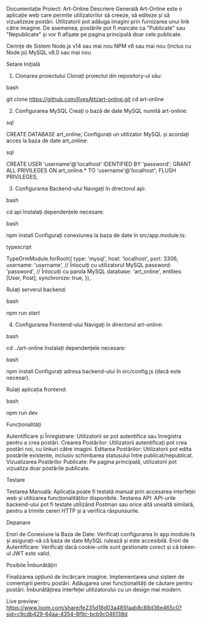 Documentație Proiect: Art-Online
Descriere Generală
Art-Online este o aplicație web care permite utilizatorilor să creeze, să editeze și să vizualizeze postări. Utilizatorii pot adăuga imagini prin furnizarea unui link către imagine. De asemenea, postările pot fi marcate ca "Publicate" sau "Nepublicate" și vor fi afișate pe pagina principală doar cele publicate.

Cerințe de Sistem
Node.js v14 sau mai nou
NPM v6 sau mai nou (inclus cu Node.js)
MySQL v8.0 sau mai nou

Setare Inițială

1. Clonarea proiectului
Clonați proiectul din repository-ul său:

bash

git clone https://github.com/IlyesAtti/art-online.git
cd art-online

2. Configurarea MySQL
Creați o bază de date MySQL numită art-online:

sql

CREATE DATABASE art_online;
Configurați un utilizator MySQL și acordați acces la baza de date art_online:

sql

CREATE USER 'username'@'localhost' IDENTIFIED BY 'password';
GRANT ALL PRIVILEGES ON art_online.* TO 'username'@'localhost';
FLUSH PRIVILEGES;

3. Configurarea Backend-ului
Navigați în directorul api:

bash

cd api
Instalați dependențele necesare:

bash

npm install
Configurați conexiunea la baza de date în src/app.module.ts:

typescript

TypeOrmModule.forRoot({
   type: 'mysql',
   host: 'localhost',
   port: 3306,
   username: 'username',  // Înlocuiți cu utilizatorul MySQL
   password: 'password',  // Înlocuiți cu parola MySQL
   database: 'art_online',
   entities: [User, Post],
   synchronize: true,
 }),

Rulați serverul backend:

bash

npm run start

4. Configurarea Frontend-ului
Navigați în directorul art-online:

bash

cd ../art-online
Instalați dependențele necesare:

bash

npm install
Configurați adresa backend-ului în src/config.js (dacă este necesar).

Rulați aplicația frontend:

bash

npm run dev

Funcționalități

Autentificare și Înregistrare: Utilizatorii se pot autentifica sau înregistra pentru a crea postări.
Crearea Postărilor: Utilizatorii autentificați pot crea postări noi, cu linkuri către imagini.
Editarea Postărilor: Utilizatorii pot edita postările existente, inclusiv schimbarea statusului între publicat/nepublicat.
Vizualizarea Postărilor Publicate: Pe pagina principală, utilizatorii pot vizualiza doar postările publicate.

Testare

Testarea Manuală: Aplicația poate fi testată manual prin accesarea interfeței web și utilizarea funcționalităților disponibile.
Testarea API: API-urile backend-ului pot fi testate utilizând Postman sau orice altă unealtă similară, pentru a trimite cereri HTTP și a verifica răspunsurile.

Depanare

Erori de Conexiune la Baza de Date: Verificați configurarea în app.module.ts și asigurați-vă că baza de date MySQL rulează și este accesibilă.
Erori de Autentificare: Verificați dacă cookie-urile sunt gestionate corect și că token-ul JWT este valid.

Posibile Îmbunătățiri

Finalizarea opțiunii de încărcare imagine.
Implementarea unui sistem de comentarii pentru postări.
Adăugarea unei funcționalități de căutare pentru postări.
Îmbunătățirea interfeței utilizatorului cu un design mai modern.

Live preview: https://www.loom.com/share/fe235d18d03a485faab8c88d36e465c0?sid=c9cdb429-64aa-4354-8f9c-bcb9c046138d